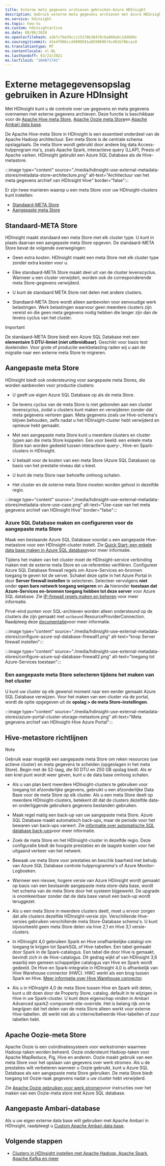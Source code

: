 ```yaml
---
title: Externe meta gegevens archieven gebruiken-Azure HDInsight
description: Gebruik externe meta gegevens archieven met Azure HDInsight-clusters.
ms.service: hdinsight
ms.topic: how-to
ms.custom: hdinsightactive
ms.date: 08/06/2020
ms.openlocfilehash: a3bfcfbe59ccc15278b30470c6a060a9c1dd609c
ms.sourcegitcommit: 42e4f986ccd4090581a059969b74c461b70bcac0
ms.translationtype: MT
ms.contentlocale: nl-NL
ms.lasthandoff: 03/23/2021
ms.locfileid: "104871741"
---
```

# <a name="use-external-metadata-stores-in-azure-hdinsight"></a>Externe metagegevensopslag gebruiken in Azure HDInsight

Met HDInsight kunt u de controle over uw gegevens en meta gegevens overnemen met externe gegevens archieven. Deze functie is beschikbaar voor de [Apache Hive meta Store](#custom-metastore), [Apache Oozie meta Store](#apache-oozie-metastore)en [Apache Ambari data base](#custom-ambari-db).

De Apache Hive-meta Store in HDInsight is een essentieel onderdeel van de Apache Hadoop architectuur. Een meta Store is de centrale schema opslagplaats. De meta Store wordt gebruikt door andere big data Access-hulpprogram ma's, zoals Apache Spark, interactieve query (LLAP), Presto of Apache varken. HDInsight gebruikt een Azure SQL Database als de Hive-metastore.

:::image type="content" source="./media/hdinsight-use-external-metadata-stores/metadata-store-architecture.png" alt-text="Architectuur van het meta gegevens archief van HDInsight Hive" border="false":::

Er zijn twee manieren waarop u een meta Store voor uw HDInsight-clusters kunt instellen:

* [Standaard-META Store](#default-metastore)
* [Aangepaste meta Store](#custom-metastore)

## <a name="default-metastore"></a>Standaard-META Store

HDInsight maakt standaard een meta Store met elk cluster type. U kunt in plaats daarvan een aangepaste meta Store opgeven. De standaard-META Store bevat de volgende overwegingen:

* Geen extra kosten. HDInsight maakt een meta Store met elk cluster type zonder extra kosten voor u.

* Elke standaard-META Store maakt deel uit van de cluster levenscyclus. Wanneer u een cluster verwijdert, worden ook de corresponderende meta Store-gegevens verwijderd.

* U kunt de standaard META Store niet delen met andere clusters.

* Standaard-META Store wordt alleen aanbevolen voor eenvoudige werk belastingen. Werk belastingen waarvoor geen meerdere clusters zijn vereist en die geen meta gegevens nodig hebben die langer zijn dan de levens cyclus van het cluster.

> [!IMPORTANT]
> De standaard-META Store biedt een Azure SQL Database met een **elementaire 5 DTU-limiet (niet uitbreidbaar)**. Geschikt voor basis test doeleinden. Voor grote of productie werkbelasting raden wij u aan de migratie naar een externe meta Store te migreren.

## <a name="custom-metastore"></a>Aangepaste meta Store

HDInsight biedt ook ondersteuning voor aangepaste meta Stores, die worden aanbevolen voor productie clusters:

* U geeft uw eigen Azure SQL Database op als de meta Store.

* De levens cyclus van de meta Store is niet gebonden aan een cluster levenscyclus, zodat u clusters kunt maken en verwijderen zonder dat meta gegevens verloren gaan. Meta gegevens zoals uw Hive-schema's blijven behouden, zelfs nadat u het HDInsight-cluster hebt verwijderd en opnieuw hebt gemaakt.

* Met een aangepaste meta Store kunt u meerdere clusters en cluster typen aan die meta Store koppelen. Een voor beeld: een enkele meta Store kan worden gedeeld tussen interactieve query-, Hive-en Spark-clusters in HDInsight.

* U betaalt voor de kosten van een meta Store (Azure SQL Database) op basis van het prestatie niveau dat u kiest.

* U kunt de meta Store naar behoefte omhoog schalen.

* Het cluster en de externe meta Store moeten worden gehost in dezelfde regio.

:::image type="content" source="./media/hdinsight-use-external-metadata-stores/metadata-store-use-case.png" alt-text="Use-case van het meta gegevens archief van HDInsight Hive" border="false":::

### <a name="create-and-config-azure-sql-database-for-the-custom-metastore"></a>Azure SQL Database maken en configureren voor de aangepaste meta Store

Maak een bestaande Azure SQL Database voordat u een aangepaste Hive-metastore voor een HDInsight-cluster instelt.  Zie [Quick Start: een enkele data base maken in Azure SQL database](../azure-sql/database/single-database-create-quickstart.md?tabs=azure-portal)voor meer informatie.

Tijdens het maken van het cluster moet de HDInsight-service verbinding maken met de externe meta Store en uw referenties verifiëren. Configureer Azure SQL Database firewall regels om Azure-Services en-bronnen toegang te geven tot de server. Schakel deze optie in het Azure Portal in door **Server firewall instellen** te selecteren. Selecteer vervolgens **niet** onder **open bare netwerk toegang weigeren** en **Ja** hieronder **toestaan dat Azure-Services en-bronnen toegang hebben tot deze server** voor Azure SQL database. Zie [IP-firewall regels maken en beheren](../azure-sql/database/firewall-configure.md#use-the-azure-portal-to-manage-server-level-ip-firewall-rules) voor meer informatie.

Privé-eind punten voor SQL-archieven worden alleen ondersteund op de clusters die zijn gemaakt met `outbound` ResourceProviderConnection. Raadpleeg deze [documentatie](./hdinsight-private-link.md)voor meer informatie.

:::image type="content" source="./media/hdinsight-use-external-metadata-stores/configure-azure-sql-database-firewall1.png" alt-text="knop Server firewall instellen":::

:::image type="content" source="./media/hdinsight-use-external-metadata-stores/configure-azure-sql-database-firewall2.png" alt-text="toegang tot Azure-Services toestaan":::

### <a name="select-a-custom-metastore-during-cluster-creation"></a>Een aangepaste meta Store selecteren tijdens het maken van het cluster

U kunt uw cluster op elk gewenst moment naar een eerder gemaakt Azure SQL Database verwijzen. Voor het maken van een cluster via de portal, wordt de optie opgegeven uit de **opslag > de meta Store-instellingen**.

:::image type="content" source="./media/hdinsight-use-external-metadata-stores/azure-portal-cluster-storage-metastore.png" alt-text="Meta gegevens archief van HDInsight-Hive Azure Portal":::

## <a name="hive-metastore-guidelines"></a>Hive-metastore richtlijnen

> [!NOTE]
> Gebruik waar mogelijk een aangepaste meta Store om reken resources (uw actieve cluster) en meta gegevens te scheiden (opgeslagen in het meta Store). Begin met de S2-laag, die 50 DTU en 250 GB opslag biedt. Als er een knel punt wordt weer geven, kunt u de data base omhoog schalen.

* Als u van plan bent meerdere HDInsight-clusters te gebruiken voor toegang tot afzonderlijke gegevens, gebruikt u een afzonderlijke Data Base voor de meta Store op elk cluster. Als u een meta Store deelt op meerdere HDInsight-clusters, betekent dit dat de clusters dezelfde data-en onderliggende gebruikers gegevens bestanden gebruiken.

* Maak regel matig een back-up van uw aangepaste meta Store. Azure SQL Database maakt automatisch back-ups, maar de periode voor het bewaren van back-ups varieert. Zie [informatie over automatische SQL database back-ups](../azure-sql/database/automated-backups-overview.md)voor meer informatie.

* Zoek de meta Store en het HDInsight-cluster in dezelfde regio. Deze configuratie biedt de hoogste prestaties en de laagste kosten voor het uitgaand verkeer van het netwerk.

* Bewaak uw meta Store voor prestaties en beschik baarheid met behulp van Azure SQL Database controle hulpprogramma's of Azure Monitor-Logboeken.

* Wanneer een nieuwe, hogere versie van Azure HDInsight wordt gemaakt op basis van een bestaande aangepaste meta store-data base, wordt het schema van de meta Store door het systeem bijgewerkt. De upgrade is onomkeerbaar zonder dat de data base vanuit een back-up wordt teruggezet.

* Als u een meta Store in meerdere clusters deelt, moet u ervoor zorgen dat alle clusters dezelfde HDInsight-versie zijn. Verschillende Hive-versies gebruiken verschillende meta Store-Database schema's. U kunt bijvoorbeeld geen meta Store delen via hive 2,1 en Hive 3,1 versie-clusters.

* In HDInsight 4,0 gebruiken Spark en Hive onafhankelijke catalogi om toegang te krijgen tot SparkSQL of Hive-tabellen. Een tabel gemaakt door Spark in de Spark-catalogus. Een tabel die door Hive is gemaakt, bevindt zich in de Hive-catalogus. Dit gedrag wijkt af van HDInsight 3,6 waarbij een gemeen schappelijke catalogus van Hive en Spark wordt gedeeld. De Hive-en Spark-integratie in HDInsight 4,0 is afhankelijk van Hive Warehouse connector (HWC). HWC werkt als een brug tussen Spark en Hive. [Meer informatie over Hive Warehouse connector](../hdinsight/interactive-query/apache-hive-warehouse-connector.md).

* Als u in HDInsight 4,0 de meta Store tussen Hive en Spark wilt delen, kunt u dit doen door de Property Store. catalog. default in te wijzigen in Hive in uw Spark-cluster. U kunt deze eigenschap vinden in Ambari Advanced spark2-component-site-override. Het is belang rijk om te begrijpen dat het delen van de meta Store alleen werkt voor externe Hive-tabellen. dit werkt niet als u interne/beheerde Hive-tabellen of zuur tabellen hebt.  

## <a name="apache-oozie-metastore"></a>Apache Oozie-meta Store

Apache Oozie is een coördinatiesysteem voor werkstromen waarmee Hadoop-taken worden beheerd. Oozie ondersteunt Hadoop-taken voor Apache MapReduce, Pig, Hive en anderen.  Oozie maakt gebruik van een meta Store voor het opslaan van gegevens over werk stromen. Als u de prestaties wilt verbeteren wanneer u Oozie gebruikt, kunt u Azure SQL Database als een aangepaste meta Store gebruiken. De meta Store biedt toegang tot Oozie-taak gegevens nadat u uw cluster hebt verwijderd.

Zie [Apache Oozie gebruiken voor werk stromen](hdinsight-use-oozie-linux-mac.md)voor instructies over het maken van een Oozie-meta store met Azure SQL database.

## <a name="custom-ambari-db"></a>Aangepaste Ambari-database

Als u uw eigen externe data base wilt gebruiken met Apache Ambari in HDInsight, raadpleegt u [Custom Apache Ambari data base](hdinsight-custom-ambari-db.md).

## <a name="next-steps"></a>Volgende stappen

* [Clusters in HDInsight instellen met Apache Hadoop, Apache Spark, Apache Kafka en meer](./hdinsight-hadoop-provision-linux-clusters.md)